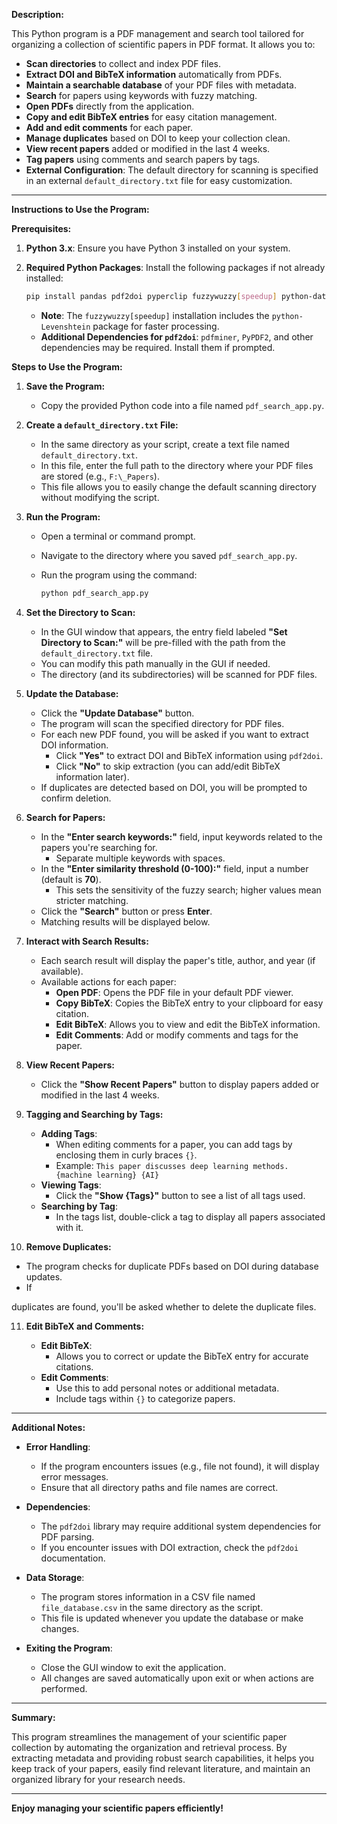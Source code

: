 **Description:**

This Python program is a PDF management and search tool tailored for organizing a collection of scientific papers in PDF format. It allows you to:

- **Scan directories** to collect and index PDF files.
- **Extract DOI and BibTeX information** automatically from PDFs.
- **Maintain a searchable database** of your PDF files with metadata.
- **Search** for papers using keywords with fuzzy matching.
- **Open PDFs** directly from the application.
- **Copy and edit BibTeX entries** for easy citation management.
- **Add and edit comments** for each paper.
- **Manage duplicates** based on DOI to keep your collection clean.
- **View recent papers** added or modified in the last 4 weeks.
- **Tag papers** using comments and search papers by tags.
- **External Configuration**: The default directory for scanning is specified in an external `default_directory.txt` file for easy customization.

---

**Instructions to Use the Program:**

**Prerequisites:**

1. **Python 3.x**: Ensure you have Python 3 installed on your system.

2. **Required Python Packages**: Install the following packages if not already installed:

   ```bash
   pip install pandas pdf2doi pyperclip fuzzywuzzy[speedup] python-dateutil
   ```

   - **Note**: The `fuzzywuzzy[speedup]` installation includes the `python-Levenshtein` package for faster processing.
   - **Additional Dependencies for `pdf2doi`**: `pdfminer`, `PyPDF2`, and other dependencies may be required. Install them if prompted.

**Steps to Use the Program:**

1. **Save the Program:**

   - Copy the provided Python code into a file named `pdf_search_app.py`.

2. **Create a `default_directory.txt` File:**

   - In the same directory as your script, create a text file named `default_directory.txt`.
   - In this file, enter the full path to the directory where your PDF files are stored (e.g., `F:\_Papers`).
   - This file allows you to easily change the default scanning directory without modifying the script.

3. **Run the Program:**

   - Open a terminal or command prompt.
   - Navigate to the directory where you saved `pdf_search_app.py`.
   - Run the program using the command:

     ```bash
     python pdf_search_app.py
     ```

4. **Set the Directory to Scan:**

   - In the GUI window that appears, the entry field labeled **"Set Directory to Scan:"** will be pre-filled with the path from the `default_directory.txt` file.
   - You can modify this path manually in the GUI if needed.
   - The directory (and its subdirectories) will be scanned for PDF files.

5. **Update the Database:**

   - Click the **"Update Database"** button.
   - The program will scan the specified directory for PDF files.
   - For each new PDF found, you will be asked if you want to extract DOI information.
     - Click **"Yes"** to extract DOI and BibTeX information using `pdf2doi`.
     - Click **"No"** to skip extraction (you can add/edit BibTeX information later).
   - If duplicates are detected based on DOI, you will be prompted to confirm deletion.

6. **Search for Papers:**

   - In the **"Enter search keywords:"** field, input keywords related to the papers you're searching for.
     - Separate multiple keywords with spaces.
   - In the **"Enter similarity threshold (0-100):"** field, input a number (default is **70**).
     - This sets the sensitivity of the fuzzy search; higher values mean stricter matching.
   - Click the **"Search"** button or press **Enter**.
   - Matching results will be displayed below.

7. **Interact with Search Results:**

   - Each search result will display the paper's title, author, and year (if available).
   - Available actions for each paper:
     - **Open PDF**: Opens the PDF file in your default PDF viewer.
     - **Copy BibTeX**: Copies the BibTeX entry to your clipboard for easy citation.
     - **Edit BibTeX**: Allows you to view and edit the BibTeX information.
     - **Edit Comments**: Add or modify comments and tags for the paper.

8. **View Recent Papers:**

   - Click the **"Show Recent Papers"** button to display papers added or modified in the last 4 weeks.

9. **Tagging and Searching by Tags:**

   - **Adding Tags**:
     - When editing comments for a paper, you can add tags by enclosing them in curly braces `{}`.
     - Example: `This paper discusses deep learning methods. {machine learning} {AI}`
   - **Viewing Tags**:
     - Click the **"Show {Tags}"** button to see a list of all tags used.
   - **Searching by Tag**:
     - In the tags list, double-click a tag to display all papers associated with it.

10. **Remove Duplicates:**

   - The program checks for duplicate PDFs based on DOI during database updates.
   - If

duplicates are found, you'll be asked whether to delete the duplicate files.

11. **Edit BibTeX and Comments:**

    - **Edit BibTeX**:
      - Allows you to correct or update the BibTeX entry for accurate citations.
    - **Edit Comments**:
      - Use this to add personal notes or additional metadata.
      - Include tags within `{}` to categorize papers.

---

**Additional Notes:**

- **Error Handling**:
  - If the program encounters issues (e.g., file not found), it will display error messages.
  - Ensure that all directory paths and file names are correct.

- **Dependencies**:
  - The `pdf2doi` library may require additional system dependencies for PDF parsing.
  - If you encounter issues with DOI extraction, check the `pdf2doi` documentation.

- **Data Storage**:
  - The program stores information in a CSV file named `file_database.csv` in the same directory as the script.
  - This file is updated whenever you update the database or make changes.

- **Exiting the Program**:
  - Close the GUI window to exit the application.
  - All changes are saved automatically upon exit or when actions are performed.

---

**Summary:**

This program streamlines the management of your scientific paper collection by automating the organization and retrieval process. By extracting metadata and providing robust search capabilities, it helps you keep track of your papers, easily find relevant literature, and maintain an organized library for your research needs.

---

**Enjoy managing your scientific papers efficiently!**
